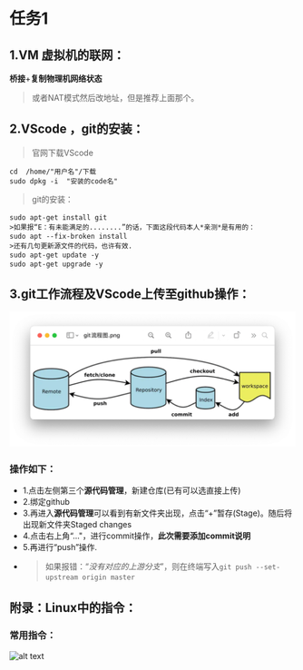 # 任务1

## 1.VM 虚拟机的联网：
**桥接**+**复制物理机网络状态**
>或者NAT模式然后改地址，但是推荐上面那个。

## 2.VScode ，git的安装：
>官网下载VScode
```
cd  /home/"用户名"/下载
sudo dpkg -i  "安装的code名"
```

>git的安装：
```
sudo apt-get install git
>如果报“E：有未能满足的........”的话，下面这段代码本人*亲测*是有用的：
sudo apt --fix-broken install
>还有几句更新源文件的代码，也许有效.
sudo apt-get update -y
sudo apt-get upgrade -y
```

## 3.git工作流程及VScode上传至github操作：
![alt text](<pictures/git workflow.jpeg>)

### 操作如下：
* 1.点击左侧第三个**源代码管理**，新建仓库(已有可以选直接上传)
* 2.绑定github
* 3.再进入**源代码管理**可以看到有新文件夹出现，点击“+”暂存(Stage)。随后将出现新文件夹Staged changes
* 4.点击右上角“..."，进行commit操作，**此次需要添加commit说明**
* 5.再进行“push”操作.
* >如果报错：“*没有对应的上游分支*”，则在终端写入```git push --set-upstream origin master```
  
## 附录：Linux中的指令：
### 常用指令：
![alt text](<Linux command.png>)